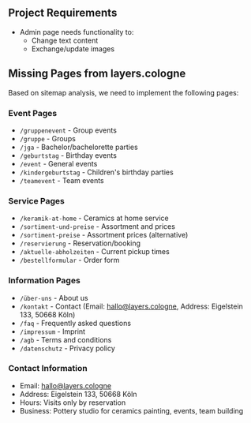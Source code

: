 ## Project Requirements
- Admin page needs functionality to:
  - Change text content
  - Exchange/update images

## Missing Pages from layers.cologne
Based on sitemap analysis, we need to implement the following pages:

### Event Pages
- `/gruppenevent` - Group events
- `/gruppe` - Groups
- `/jga` - Bachelor/bachelorette parties
- `/geburtstag` - Birthday events
- `/event` - General events
- `/kindergeburtstag` - Children's birthday parties
- `/teamevent` - Team events

### Service Pages
- `/keramik-at-home` - Ceramics at home service
- `/sortiment-und-preise` - Assortment and prices
- `/sortiment-preise` - Assortment prices (alternative)
- `/reservierung` - Reservation/booking
- `/aktuelle-abholzeiten` - Current pickup times
- `/bestellformular` - Order form

### Information Pages
- `/über-uns` - About us
- `/kontakt` - Contact (Email: hallo@layers.cologne, Address: Eigelstein 133, 50668 Köln)
- `/faq` - Frequently asked questions
- `/impressum` - Imprint
- `/agb` - Terms and conditions
- `/datenschutz` - Privacy policy

### Contact Information
- Email: hallo@layers.cologne
- Address: Eigelstein 133, 50668 Köln
- Hours: Visits only by reservation
- Business: Pottery studio for ceramics painting, events, team building